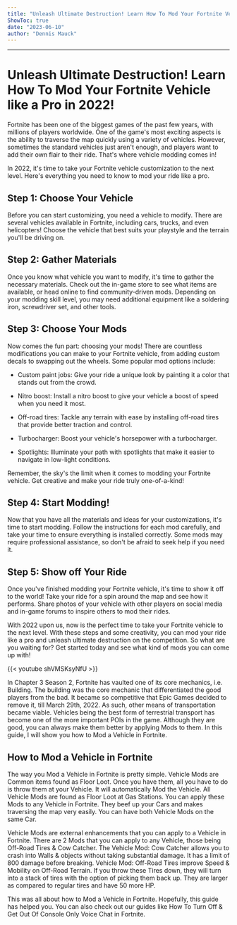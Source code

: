 ```yaml
---
title: "Unleash Ultimate Destruction! Learn How To Mod Your Fortnite Vehicle like a Pro in 2022!"
ShowToc: true 
date: "2023-06-10"
author: "Dennis Mauck"
---
```

*****
# Unleash Ultimate Destruction! Learn How To Mod Your Fortnite Vehicle like a Pro in 2022!

Fortnite has been one of the biggest games of the past few years, with millions of players worldwide. One of the game's most exciting aspects is the ability to traverse the map quickly using a variety of vehicles. However, sometimes the standard vehicles just aren't enough, and players want to add their own flair to their ride. That's where vehicle modding comes in!

In 2022, it's time to take your Fortnite vehicle customization to the next level. Here's everything you need to know to mod your ride like a pro.

## Step 1: Choose Your Vehicle

Before you can start customizing, you need a vehicle to modify. There are several vehicles available in Fortnite, including cars, trucks, and even helicopters! Choose the vehicle that best suits your playstyle and the terrain you'll be driving on.

## Step 2: Gather Materials

Once you know what vehicle you want to modify, it's time to gather the necessary materials. Check out the in-game store to see what items are available, or head online to find community-driven mods. Depending on your modding skill level, you may need additional equipment like a soldering iron, screwdriver set, and other tools.

## Step 3: Choose Your Mods

Now comes the fun part: choosing your mods! There are countless modifications you can make to your Fortnite vehicle, from adding custom decals to swapping out the wheels. Some popular mod options include:

- Custom paint jobs: Give your ride a unique look by painting it a color that stands out from the crowd.

- Nitro boost: Install a nitro boost to give your vehicle a boost of speed when you need it most.

- Off-road tires: Tackle any terrain with ease by installing off-road tires that provide better traction and control.

- Turbocharger: Boost your vehicle's horsepower with a turbocharger.

- Spotlights: Illuminate your path with spotlights that make it easier to navigate in low-light conditions.

Remember, the sky's the limit when it comes to modding your Fortnite vehicle. Get creative and make your ride truly one-of-a-kind!

## Step 4: Start Modding!

Now that you have all the materials and ideas for your customizations, it's time to start modding. Follow the instructions for each mod carefully, and take your time to ensure everything is installed correctly. Some mods may require professional assistance, so don't be afraid to seek help if you need it.

## Step 5: Show off Your Ride

Once you've finished modding your Fortnite vehicle, it's time to show it off to the world! Take your ride for a spin around the map and see how it performs. Share photos of your vehicle with other players on social media and in-game forums to inspire others to mod their rides.

With 2022 upon us, now is the perfect time to take your Fortnite vehicle to the next level. With these steps and some creativity, you can mod your ride like a pro and unleash ultimate destruction on the competition. So what are you waiting for? Get started today and see what kind of mods you can come up with!

{{< youtube shVMSKsyNfU >}} 



In Chapter 3 Season 2, Fortnite has vaulted one of its core mechanics, i.e. Building. The building was the core mechanic that differentiated the good players from the bad. It became so competitive that Epic Games decided to remove it, till March 29th, 2022. As such, other means of transportation became viable. Vehicles being the best form of terrestrial transport has become one of the more important POIs in the game. Although they are good, you can always make them better by applying Mods to them. In this guide, I will show you how to Mod a Vehicle in Fortnite.
 
## How to Mod a Vehicle in Fortnite
 

 
The way you Mod a Vehicle in Fortnite is pretty simple. Vehicle Mods are Common items found as Floor Loot. Once you have them, all you have to do is throw them at your Vehicle. It will automatically Mod the Vehicle. All Vehicle Mods are found as Floor Loot at Gas Stations. You can apply these Mods to any Vehicle in Fortnite. They beef up your Cars and makes traversing the map very easily. You can have both Vehicle Mods on the same Car.
 
Vehicle Mods are external enhancements that you can apply to a Vehicle in Fortnite. There are 2 Mods that you can apply to any Vehicle, those being Off-Road Tires & Cow Catcher. The Vehicle Mod: Cow Catcher allows you to crash into Walls & objects without taking substantial damage. It has a limit of 800 damage before breaking. Vehicle Mod: Off-Road Tires improve Speed & Mobility on Off-Road Terrain. If you throw these Tires down, they will turn into a stack of tires with the option of picking them back up. They are larger as compared to regular tires and have 50 more HP.
 
This was all about how to Mod a Vehicle in Fortnite. Hopefully, this guide has helped you. You can also check out our guides like How To Turn Off & Get Out Of Console Only Voice Chat in Fortnite.




